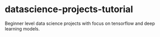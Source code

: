 # datascience-projects-tutorial
Beginner level data science projects with focus on tensorflow and deep learning models.
